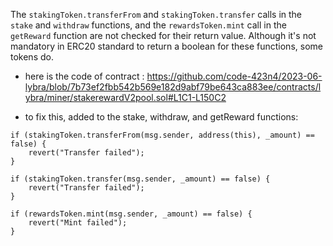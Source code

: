 The `stakingToken.transferFrom` and `stakingToken.transfer` calls in the `stake` and `withdraw` functions, and the `rewardsToken.mint` call in the `getReward` function are not checked for their return value. Although it's not mandatory in ERC20 standard to return a boolean for these functions, some tokens do.


- here is the code of contract : https://github.com/code-423n4/2023-06-lybra/blob/7b73ef2fbb542b569e182d9abf79be643ca883ee/contracts/lybra/miner/stakerewardV2pool.sol#L1C1-L150C2

- to fix this,  added to the stake, withdraw, and getReward functions:

```solidity
if (stakingToken.transferFrom(msg.sender, address(this), _amount) == false) {
    revert("Transfer failed");
}

if (stakingToken.transfer(msg.sender, _amount) == false) {
    revert("Transfer failed");
}

if (rewardsToken.mint(msg.sender, _amount) == false) {
    revert("Mint failed");
}
```
